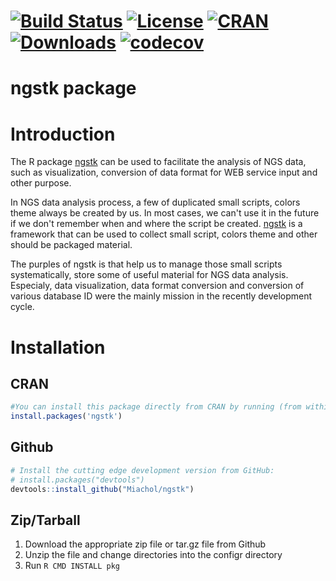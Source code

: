 # [![Build Status](https://travis-ci.org/Miachol/ngstk.svg)](https://travis-ci.org/Miachol/ngstk) [![License](https://img.shields.io/badge/license-MIT-brightgreen.svg?style=flat)](https://en.wikipedia.org/wiki/MIT_License) [![CRAN](http://www.r-pkg.org/badges/version/ngstk)](https://cran.r-project.org/package=ngstk) [![Downloads](http://cranlogs.r-pkg.org/badges/ngstk?color=brightgreen)](http://www.r-pkg.org/pkg/ngstk) [![codecov](https://codecov.io/github/Miachol/ngstk/branch/master/graphs/badge.svg)](https://codecov.io/github/Miachol/ngstk)

ngstk package
==============

# Introduction

The R package [ngstk](https://github.com/Miachol/ngstk) can be used to facilitate the analysis of NGS data, such as visualization, conversion of data format for WEB service input and other purpose.

In NGS data analysis process, a few of duplicated small scripts, colors theme always be created by us. In most cases, we can't use it in the future if we don't remember when and where the script be created. [ngstk](https://github.com/Miachol/ngstk) is a framework that can be used to collect small script, colors theme and other should be packaged material.

The purples of ngstk is that help us to manage those small scripts systematically, store some of useful material for NGS data analysis.
Especialy, data visualization, data format conversion and conversion of various database ID were the mainly mission in the recently development cycle.


# Installation

## CRAN
``` r
#You can install this package directly from CRAN by running (from within R):
install.packages('ngstk')
```

## Github
``` r
# Install the cutting edge development version from GitHub:
# install.packages("devtools")
devtools::install_github("Miachol/ngstk")
```

## Zip/Tarball

1. Download the appropriate zip file or tar.gz file from Github
2. Unzip the file and change directories into the configr directory
3. Run `R CMD INSTALL pkg`
